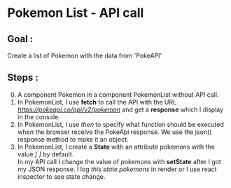 # Pokemon List - API call

## Goal :

Create a list of Pokemon with the data from 'PokeAPI'

## Steps :
0. A component Pokemon in a component PokemonList without API call.
1. In PokemonList, I use **fetch** to call the API with the URL _https://pokeapi.co/api/v2/pokemon_ and get a **response** which I display in the console.
2. In PokemonList, I use _then_ to specify what function should be executed when the browser receive the PokeApi response. We use the json() response method to make it an object.
3. In PokemonList, I create a **State** with an attribute pokemons with the value _[ ]_ by default.  
   In my API call I change the value of pokemons with **setState** after I got my JSON response. I log _this.state.pokemons_ in render or I use react inspector to see state change.